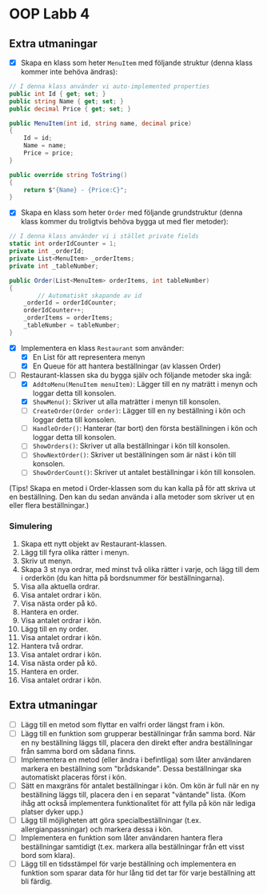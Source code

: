 # OOP Labb 4

## Extra utmaningar

- [x] Skapa en klass som heter `MenuItem` med följande struktur (denna klass kommer inte behöva ändras):
```C#
// I denna klass använder vi auto-implemented properties
public int Id { get; set; }
public string Name { get; set; }
public decimal Price { get; set; }

public MenuItem(int id, string name, decimal price)
{
    Id = id;
    Name = name;
    Price = price;
}

public override string ToString()
{
    return $"{Name} - {Price:C}";
}
```
- [x] Skapa en klass som heter `Order` med följande grundstruktur (denna klass kommer du troligtvis behöva bygga ut med fler metoder):

```C#
// I denna klass använder vi i stället private fields
static int orderIdCounter = 1;
private int _orderId;
private List<MenuItem> _orderItems;
private int _tableNumber;

public Order(List<MenuItem> orderItems, int tableNumber)
{
		// Automatiskt skapande av id
    _orderId = orderIdCounter;
    orderIdCounter++;
    _orderItems = orderItems;
    _tableNumber = tableNumber;
}
```
- [x] Implementera en klass `Restaurant` som använder:
    - [x] En List<T> för att representera menyn
    - [x] En Queue<T> för att hantera beställningar (av klassen Order)
- [ ] Restaurant-klassen ska du bygga själv och följande metoder ska ingå:
    - [x] `AddtoMenu(MenuItem menuItem)`: Lägger till en ny maträtt i menyn och loggar detta till konsolen.
    - [x] `ShowMenu()`: Skriver ut alla maträtter i menyn till konsolen.
    - [ ] `CreateOrder(Order order)`: Lägger till en ny beställning i kön och loggar detta till konsolen.
    - [ ] `HandleOrder()`: Hanterar (tar bort) den första beställningen i kön och loggar detta till konsolen.
    - [ ] `ShowOrders()`: Skriver ut alla beställningar i kön till konsolen.
    - [ ] `ShowNextOrder()`: Skriver ut beställningen som är näst i kön till konsolen.
    - [ ] `ShowOrderCount()`: Skriver ut antalet beställningar i kön till konsolen.

(Tips! Skapa en metod i Order-klassen som du kan kalla på för att skriva ut en beställning. Den kan du sedan använda i alla metoder som skriver ut en eller flera beställningar.)

### Simulering
1. Skapa ett nytt objekt av Restaurant-klassen.
2. Lägg till fyra olika rätter i menyn.
3. Skriv ut menyn.
4. Skapa 3 st nya ordrar, med minst två olika rätter i varje, och lägg till dem i orderkön (du kan hitta på bordsnummer för beställningarna).
5. Visa alla aktuella ordrar.
6. Visa antalet ordrar i kön.
7. Visa nästa order på kö.
8. Hantera en order.
9. Visa antalet ordrar i kön.
10. Lägg till en ny order.
11. Visa antalet ordrar i kön.
12. Hantera två ordrar.
13. Visa antalet ordrar i kön.
14. Visa nästa order på kö.
15. Hantera en order.
16. Visa antalet ordrar i kön.

## Extra utmaningar
- [ ]  Lägg till en metod som flyttar en valfri order längst fram i kön.
- [ ]  Lägg till en funktion som grupperar beställningar från samma bord. När en ny beställning läggs till, placera den direkt efter andra beställningar från samma bord om sådana finns.
- [ ]  Implementera en metod (eller ändra i befintliga) som låter användaren markera en beställning som "brådskande". Dessa beställningar ska automatiskt placeras först i kön.
- [ ]  Sätt en maxgräns för antalet beställningar i kön. Om kön är full när en ny beställning läggs till, placera den i en separat "väntande" lista. (Kom ihåg att också implementera funktionalitet för att fylla på kön när lediga platser dyker upp.)
- [ ]  Lägg till möjligheten att göra specialbeställningar (t.ex. allergianpassningar) och markera dessa i kön.
- [ ]  Implementera en funktion som låter användaren hantera flera beställningar samtidigt (t.ex. markera alla beställningar från ett visst bord som klara).
- [ ]  Lägg till en tidsstämpel för varje beställning och implementera en funktion som sparar data för hur lång tid det tar för varje beställning att bli färdig.